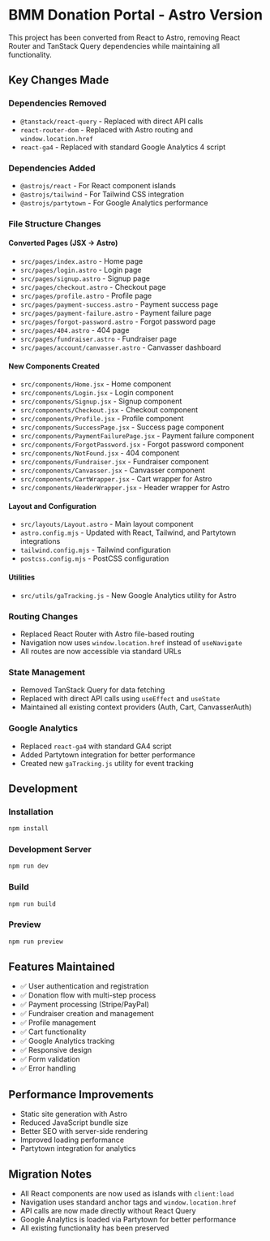 # BMM Donation Portal - Astro Version

This project has been converted from React to Astro, removing React Router and TanStack Query dependencies while maintaining all functionality.

## Key Changes Made

### Dependencies Removed
- `@tanstack/react-query` - Replaced with direct API calls
- `react-router-dom` - Replaced with Astro routing and `window.location.href`
- `react-ga4` - Replaced with standard Google Analytics 4 script

### Dependencies Added
- `@astrojs/react` - For React component islands
- `@astrojs/tailwind` - For Tailwind CSS integration
- `@astrojs/partytown` - For Google Analytics performance

### File Structure Changes

#### Converted Pages (JSX → Astro)
- `src/pages/index.astro` - Home page
- `src/pages/login.astro` - Login page
- `src/pages/signup.astro` - Signup page
- `src/pages/checkout.astro` - Checkout page
- `src/pages/profile.astro` - Profile page
- `src/pages/payment-success.astro` - Payment success page
- `src/pages/payment-failure.astro` - Payment failure page
- `src/pages/forgot-password.astro` - Forgot password page
- `src/pages/404.astro` - 404 page
- `src/pages/fundraiser.astro` - Fundraiser page
- `src/pages/account/canvasser.astro` - Canvasser dashboard

#### New Components Created
- `src/components/Home.jsx` - Home component
- `src/components/Login.jsx` - Login component
- `src/components/Signup.jsx` - Signup component
- `src/components/Checkout.jsx` - Checkout component
- `src/components/Profile.jsx` - Profile component
- `src/components/SuccessPage.jsx` - Success page component
- `src/components/PaymentFailurePage.jsx` - Payment failure component
- `src/components/ForgotPassword.jsx` - Forgot password component
- `src/components/NotFound.jsx` - 404 component
- `src/components/Fundraiser.jsx` - Fundraiser component
- `src/components/Canvasser.jsx` - Canvasser component
- `src/components/CartWrapper.jsx` - Cart wrapper for Astro
- `src/components/HeaderWrapper.jsx` - Header wrapper for Astro

#### Layout and Configuration
- `src/layouts/Layout.astro` - Main layout component
- `astro.config.mjs` - Updated with React, Tailwind, and Partytown integrations
- `tailwind.config.mjs` - Tailwind configuration
- `postcss.config.mjs` - PostCSS configuration

#### Utilities
- `src/utils/gaTracking.js` - New Google Analytics utility for Astro

### Routing Changes
- Replaced React Router with Astro file-based routing
- Navigation now uses `window.location.href` instead of `useNavigate`
- All routes are now accessible via standard URLs

### State Management
- Removed TanStack Query for data fetching
- Replaced with direct API calls using `useEffect` and `useState`
- Maintained all existing context providers (Auth, Cart, CanvasserAuth)

### Google Analytics
- Replaced `react-ga4` with standard GA4 script
- Added Partytown integration for better performance
- Created new `gaTracking.js` utility for event tracking

## Development

### Installation
```bash
npm install
```

### Development Server
```bash
npm run dev
```

### Build
```bash
npm run build
```

### Preview
```bash
npm run preview
```

## Features Maintained
- ✅ User authentication and registration
- ✅ Donation flow with multi-step process
- ✅ Payment processing (Stripe/PayPal)
- ✅ Fundraiser creation and management
- ✅ Profile management
- ✅ Cart functionality
- ✅ Google Analytics tracking
- ✅ Responsive design
- ✅ Form validation
- ✅ Error handling

## Performance Improvements
- Static site generation with Astro
- Reduced JavaScript bundle size
- Better SEO with server-side rendering
- Improved loading performance
- Partytown integration for analytics

## Migration Notes
- All React components are now used as islands with `client:load`
- Navigation uses standard anchor tags and `window.location.href`
- API calls are now made directly without React Query
- Google Analytics is loaded via Partytown for better performance
- All existing functionality has been preserved
